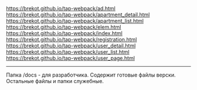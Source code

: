 https://brekot.github.io/tap-webpack/ad.html<br>
https://brekot.github.io/tap-webpack/apartment_detail.html<br>
https://brekot.github.io/tap-webpack/apartment_list.html<br>
https://brekot.github.io/tap-webpack/elem.html<br>
https://brekot.github.io/tap-webpack/index.html<br>
https://brekot.github.io/tap-webpack/registration.html<br>
https://brekot.github.io/tap-webpack/user_detail.html<br>
https://brekot.github.io/tap-webpack/user_list.html<br>
https://brekot.github.io/tap-webpack/user_page.html<br>

<hr>

Папка /docs - для разработчика. Содержит готовые файлы верски. Остальные файлы и папки служебные.
